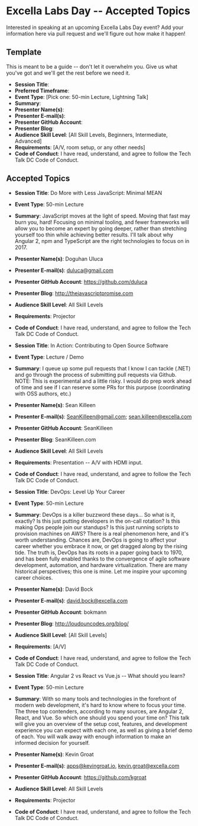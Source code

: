 # Excella Labs Day -- Accepted Topics
Interested in speaking at an upcoming Excella Labs Day event? Add your information here via pull request and we'll figure out how make it happen!

## Template
This is meant to be a guide -- don't let it overwhelm you. Give us what you've got and we'll get the rest before we need it.

* **Session Title**:  
 * **Preferred Timeframe**:  
 * **Event Type**: [Pick one: 50-min Lecture, Lightning Talk]
 * **Summary**:
 * **Presenter Name(s)**:
 * **Presenter E-mail(s)**:
 * **Presenter GitHub Account**:
 * **Presenter Blog**:
 * **Audience Skill Level**: [All Skill Levels, Beginners, Intermediate, Advanced]
 * **Requirements**: [A/V, room setup, or any other needs]
 * **Code of Conduct**: I have read, understand, and agree to follow the Tech Talk DC Code of Conduct.

## Accepted Topics
* **Session Title**: Do More with Less JavaScript: Minimal MEAN
 * **Event Type**: 50-min Lecture
 * **Summary**: JavaScript moves at the light of speed. Moving that fast may burn you, hard! Focusing on minimal tooling, and fewer frameworks will allow you to become an expert by going deeper, rather than stretching yourself too thin while achieving better results. I'll talk about why Angular 2, npm and TypeScript are the right technologies to focus on in 2017.
 * **Presenter Name(s)**: Doguhan Uluca
 * **Presenter E-mail(s)**: duluca@gmail.com
 * **Presenter GitHub Account**: https://github.com/duluca
 * **Presenter Blog**: http://thejavascriptpromise.com
 * **Audience Skill Level**: All Skill Levels
 * **Requirements**: Projector
 * **Code of Conduct**: I have read, understand, and agree to follow the Tech Talk DC Code of Conduct.

* **Session Title**: In Action: Contributing to Open Source Software 
 * **Event Type**: Lecture / Demo
 * **Summary**: I queue up some pull requests that I know I can tackle (.NET) and go through the process of submitting pull requests via Github. NOTE: This is experimental and a little risky. I would do prep work ahead of time and see if I can reserve some PRs for this purpose (coordinating with OSS authors, etc.) 
 * **Presenter Name(s)**: Sean Killeen
 * **Presenter E-mail(s)**: SeanKilleen@gmail.com; sean.killeen@excella.com
 * **Presenter GitHub Account**: SeanKilleen
 * **Presenter Blog**: SeanKilleen.com
 * **Audience Skill Level**: All Skill Levels
 * **Requirements**: Presentation -- A/V with HDMI input.
 * **Code of Conduct**: I have read, understand, and agree to follow the Tech Talk DC Code of Conduct.

* **Session Title**: DevOps: Level Up Your Career
 * **Event Type**: 50-min Lecture
 * **Summary**: DevOps is a killer buzzword these days... So what is it, exactly?  Is this just putting developers in the on-call rotation? Is this making Ops people join our standups?  Is this just running scripts to provision machines on AWS? There is a real phenomenon here, and it's worth understanding.  Chances are, DevOps is going to affect your career whether you embrace it now, or get dragged along by the rising tide.  The truth is, DevOps has its roots in a paper going back to 1970, and has been fully enabled thanks to the convergence of agile software development, automation, and hardware virtualization.  There are many historical perspectives; this one is mine.  Let me inspire your upcoming career choices.
 * **Presenter Name(s)**: David Bock
 * **Presenter E-mail(s)**: david.bock@excella.com
 * **Presenter GitHub Account**: bokmann
 * **Presenter Blog**: http://loudouncodes.org/blog/
 * **Audience Skill Level**: [All Skill Levels]
 * **Requirements**: [A/V]
 * **Code of Conduct**: I have read, understand, and agree to follow the Tech Talk DC Code of Conduct.

* **Session Title**:  Angular 2 vs React vs Vue.js -- What should you learn?
 * **Event Type**: 50-min Lecture
 * **Summary**:  With so many tools and technologies in the forefront of modern web development, it's hard to know where to focus your time.  The three top contenders, according to many sources, are Angular 2, React, and Vue.  So which one should you spend your time on?  This talk will give you an overview of the setup cost, features, and development experience you can expect with each one, as well as giving a brief demo of each.  You will walk away with enough information to make an informed decision for yourself.
 * **Presenter Name(s)**: Kevin Groat
 * **Presenter E-mail(s)**: apps@kevingroat.io, kevin.groat@excella.com
 * **Presenter GitHub Account**: https://github.com/kgroat
 * **Audience Skill Level**: All Skill Levels
 * **Requirements**: Projector
 * **Code of Conduct**: I have read, understand, and agree to follow the Tech Talk DC Code of Conduct.
